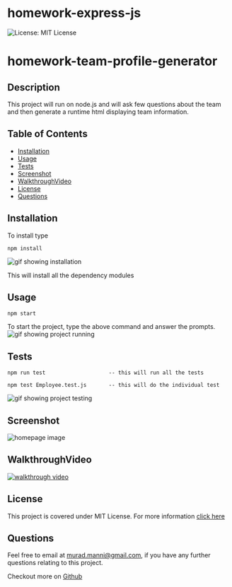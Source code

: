 # homework-express-js

![License: MIT License](https://img.shields.io/badge/LICENSE-MIT%20License-green)
# homework-team-profile-generator

## Description
This project will run on node.js and will ask few questions about the team and then generate a runtime html displaying team information.
    
## Table of Contents
- [Installation](#installation)
- [Usage](#usage)
- [Tests](#tests)
- [Screenshot](#screenshot)
- [WalkthroughVideo](#walkthroughvideo)
- [License](#license)
- [Questions](#questions)

## Installation  

To install type

    npm install

![gif showing installation](assets/images/npm-install.gif)

This will install all the dependency modules
      
## Usage      
    npm start

To start the project, type the above command and answer the prompts.
![gif showing project running](assets/images/npm-start.gif)
      
## Tests
    npm run test                    -- this will run all the tests

    npm test Employee.test.js       -- this will do the individual test

![gif showing project testing](assets/images/npm-tests.gif)

## Screenshot

![homepage image](assets/images/main-page.jpg)

## WalkthroughVideo

[![walkthrough video](/assets/images/walk-through-video.jpg)](https://youtu.be/JeWfITy9wck)

## License
This project is covered under MIT License. 
            For more information [click here](https://opensource.org/licenses/MIT)
      
## Questions
Feel free to email at murad.manni@gmail.com, if you have any further questions relating to this project.

Checkout more on [Github](https://github.com/muradmanni)
    